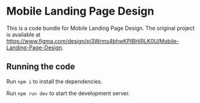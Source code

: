 
  # Mobile Landing Page Design

  This is a code bundle for Mobile Landing Page Design. The original project is available at https://www.figma.com/design/pj3Wrms4bhwKPlBHiRLK0U/Mobile-Landing-Page-Design.

  ## Running the code

  Run `npm i` to install the dependencies.

  Run `npm run dev` to start the development server.
  